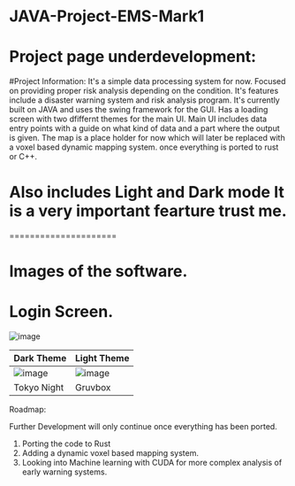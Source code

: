 # JAVA-Project-EMS-Mark1

# Project page underdevelopment: 

#Project Information:
It's a simple data processing system for now. Focused on providing proper risk analysis depending on the condition. 
It's features include a disaster warning system and risk analysis program. It's currently built on JAVA and uses the swing framework for the GUI.
Has a loading screen with two dfiffernt themes for the main UI.
Main UI includes data entry points with a guide on what kind of data and a part where the output is given.
The map is a place holder for now which will later be replaced with a voxel based dynamic mapping system. once everything is ported to rust or C++.

# Also includes Light and Dark mode It is a very important fearture trust me.

=====================
# Images of the software.
# Login Screen.
![image](https://github.com/ColdWistler/JAVA-Project-EMS-Mark1/assets/53271289/1315008d-dbeb-4000-a27e-131a235be280)

|Dark Theme|Light Theme|
|--|--|
|![image](https://github.com/ColdWistler/JAVA-Project-EMS-Mark1/assets/53271289/e32fc76c-a6ca-4beb-bef0-88265a4aa548)|![image](https://github.com/ColdWistler/JAVA-Project-EMS-Mark1/assets/53271289/0bbcfc47-2ae8-4311-822f-5b847f0fcece)|
|Tokyo Night|Gruvbox|






Roadmap:

Further Development will only continue once everything has been ported.

1. Porting the code to Rust
2. Adding a dynamic voxel based mapping system.
3. Looking into Machine learning with CUDA for more complex analysis of early warning systems.
